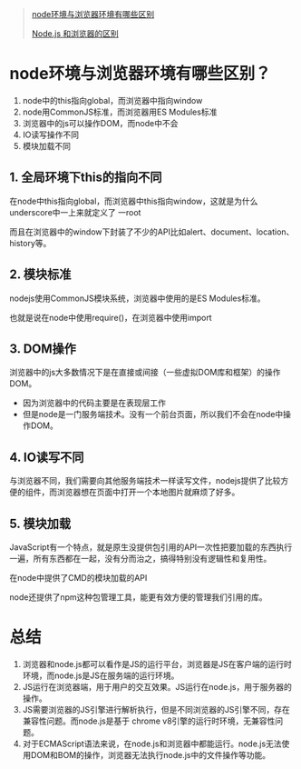 > [node环境与浏览器环境有哪些区别](https://www.yisu.com/zixun/691554.html#:~:text=%E5%8C%BA%E5%88%AB%EF%BC%9A1%E3%80%81node%E4%B8%ADthis%E6%8C%87%E5%90%91global%EF%BC%8C%E8%80%8C%E6%B5%8F%E8%A7%88%E5%99%A8%E4%B8%AD%E6%8C%87%E5%90%91window%EF%BC%9B2%E3%80%81Node%E7%94%A8CommonJS%E6%A0%87%E5%87%86%EF%BC%8C%E8%80%8C%E6%B5%8F%E8%A7%88%E5%99%A8%E7%94%A8ES%20Modules%E6%A0%87%E5%87%86%EF%BC%9B3%E3%80%81%E6%B5%8F%E8%A7%88%E5%99%A8%E4%B8%AD%E7%9A%84js%E5%8F%AF%E4%BB%A5%E6%93%8D%E4%BD%9CDOM%EF%BC%8C%E8%80%8Cnode%E4%B8%AD%E4%B8%8D%E4%BC%9A%EF%BC%9B4%E3%80%81I%2FO%E8%AF%BB%E5%86%99%E6%93%8D%E4%BD%9C%E4%B8%8D%E5%90%8C%EF%BC%9B5%E3%80%81%E6%A8%A1%E5%9D%97%E5%8A%A0%E8%BD%BD%E4%B8%8D%E5%90%8C%E3%80%82,%E6%9C%AC%E6%95%99%E7%A8%8B%E6%93%8D%E4%BD%9C%E7%8E%AF%E5%A2%83%EF%BC%9Awindows7%E7%B3%BB%E7%BB%9F%E3%80%81nodejs%2012.19.0%E7%89%88%EF%BC%8CDELL%20G3%E7%94%B5%E8%84%91%E3%80%82)
>
> [Node.js 和浏览器的区别](http://nodejs.cn/learn/differences-between-nodejs-and-the-browser)
>
> 

# node环境与浏览器环境有哪些区别？

1. node中的this指向global，而浏览器中指向window
2. node用CommonJS标准，而浏览器用ES Modules标准
3. 浏览器中的js可以操作DOM，而node中不会
4. IO读写操作不同
5. 模块加载不同

## 1. 全局环境下this的指向不同

在node中this指向global，而浏览器中this指向window，这就是为什么underscore中一上来就定义了 一root

而且在浏览器中的window下封装了不少的API比如alert、document、location、history等。

## 2. 模块标准

nodejs使用CommonJS模块系统，浏览器中使用的是ES Modules标准。

也就是说在node中使用require()，在浏览器中使用import

## 3. DOM操作

浏览器中的js大多数情况下是在直接或间接（一些虚拟DOM库和框架）的操作DOM。

- 因为浏览器中的代码主要是在表现层工作
- 但是node是一门服务端技术。没有一个前台页面，所以我们不会在node中操作DOM。

## 4. IO读写不同

与浏览器不同，我们需要向其他服务端技术一样读写文件，nodejs提供了比较方便的组件，而浏览器想在页面中打开一个本地图片就麻烦了好多。

## 5. 模块加载

JavaScript有一个特点，就是原生没提供包引用的API一次性把要加载的东西执行一遍，所有东西都在一起，没有分而治之，搞得特别没有逻辑性和复用性。

在node中提供了CMD的模块加载的API

node还提供了npm这种包管理工具，能更有效方便的管理我们引用的库。

# 总结

1. 浏览器和node.js都可以看作是JS的运行平台，浏览器是JS在客户端的运行时环境，而node.js是JS在服务端的运行环境。
2. JS运行在浏览器端，用于用户的交互效果。JS运行在node.js，用于服务器的操作。
3. JS需要浏览器的JS引擎进行解析执行，但是不同浏览器的JS引擎不同，存在兼容性问题。而node.js是基于 chrome v8引擎的运行时环境，无兼容性问题。
4. 对于ECMAScript语法来说，在node.js和浏览器中都能运行。node.js无法使用DOM和BOM的操作，浏览器无法执行node.js中的文件操作等功能。